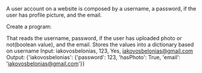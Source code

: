A user account on a website is composed by a username, a password, if the user has profile picture, and the email.

Create a program:

That reads the username, password, if the user has uploaded photo or not(boolean value), and the email.
Stores the values into a dictionary based on username
Input: iakovosbelonias, 123, Yes, iakovosbelonias@gmail.com
Output: {'iakovosbelonias': {'password': 123, 'hasPhoto': True, 'email': 'iakovosbelonias@gmail.com'}}
